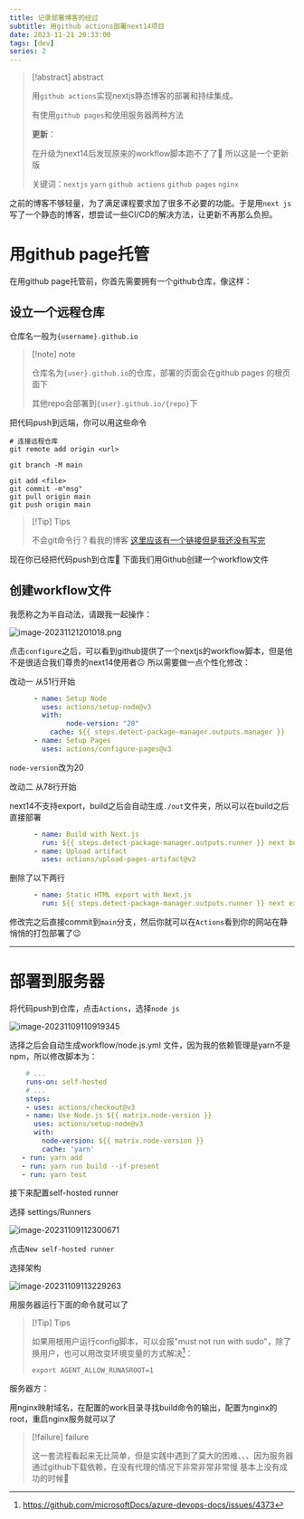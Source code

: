 ```yaml
---
title: 记录部署博客的经过
subtitle: 用github actions部署next14项目
date: 2023-11-21 20:33:00
tags: [dev]
series: 2
---
```




> [!abstract] abstract
>
> 用`github actions`实现nextjs静态博客的部署和持续集成。
>
> 有使用`github pages`和使用服务器两种方法
>
> **更新**：
>
> 在升级为next14后发现原来的workflow脚本跑不了了🫥 所以这是一个更新版 
> 
> 关键词：`nextjs` `yarn` `github actions` `github pages` `nginx` 

之前的博客不够轻量，为了满足课程要求加了很多不必要的功能。于是用`next js`写了一个静态的博客，想尝试一些CI/CD的解决方法，让更新不再那么负担。

# 用github page托管

在用github page托管前，你首先需要拥有一个github仓库，像这样：

## 设立一个远程仓库

仓库名一般为`{username}.github.io`

> [!note] note
>
> 仓库名为`{user}.github.io`的仓库，部署的页面会在github pages 的根页面下
>
> 其他repo会部署到`{user}.github.io/{repo}`下

把代码push到远端，你可以用这些命令


```shell
# 连接远程仓库
git remote add origin <url>

git branch -M main

git add <file>
git commit -m"msg"
git pull origin main
git push origin main
```

> [!Tip] Tips
>
> 不会git命令行？看我的博客 [这里应该有一个链接但是我还没有写完]()

现在你已经把代码push到仓库👏 下面我们用Github创建一个workflow文件

## 创建workflow文件

我愿称之为半自动法，请跟我一起操作：

![image-20231121201018.png](/blog/images/image-20231121201018.png)

点击`configure`之后，可以看到github提供了一个nextjs的workflow脚本，但是他不是很适合我们尊贵的next14使用者😐 所以需要做一点个性化修改：

改动一 从51行开始

```yaml
      - name: Setup Node
        uses: actions/setup-node@v3
        with:
 		      node-version: "20"
          cache: ${{ steps.detect-package-manager.outputs.manager }}
      - name: Setup Pages
        uses: actions/configure-pages@v3
```
`node-version`改为20



改动二 从78行开始

next14不支持export，build之后会自动生成`./out`文件夹，所以可以在build之后直接部署

```yaml
      - name: Build with Next.js
        run: ${{ steps.detect-package-manager.outputs.runner }} next build
      - name: Upload artifact
        uses: actions/upload-pages-artifact@v2
```
删除了以下两行
```yaml
      - name: Static HTML export with Next.js 
        run: ${{ steps.detect-package-manager.outputs.runner }} next export 
```

修改完之后直接commit到`main`分支，然后你就可以在`Actions`看到你的网站在静悄悄的打包部署了😉

----

# 部署到服务器

将代码push到仓库，点击`Actions`，选择`node js`

![image-20231109110919345](/blog/images/image-20231109110919345.png)

选择之后会自动生成workflow/node.js.yml 文件，因为我的依赖管理是yarn不是npm，所以修改脚本为：

```yaml
	# ...
	runs-on: self-hosted
	# ...
	steps:
    - uses: actions/checkout@v3
    - name: Use Node.js ${{ matrix.node-version }}
      uses: actions/setup-node@v3
      with:
        node-version: ${{ matrix.node-version }}
        cache: 'yarn'
   - run: yarn add
   - run: yarn run build --if-present
   - run: yarn test
```

接下来配置self-hosted runner

选择 settings/Runners

![image-20231109112300671](/blog/images/image-20231109112300671.png)

点击`New self-hosted runner`

选择架构

![image-20231109113229263](/blog/images/image-20231109113229263.png)

用服务器运行下面的命令就可以了

> [!Tip] Tips
>
> 如果用根用户运行config脚本，可以会报"must not run with sudo"，除了换用户，也可以用改变环境变量的方式解决[^1]：
>
> ```shell
> export AGENT_ALLOW_RUNASROOT=1
> ```

服务器方：

用nginx映射域名，在配置的work目录寻找build命令的输出，配置为nginx的root，重启nginx服务就可以了

>[!failure] failure
>
>这一套流程看起来无比简单，但是实践中遇到了莫大的困难、、、因为服务器通过github下载依赖，在没有代理的情况下非常非常非常慢 基本上没有成功的时候🫠

   


[^1]: https://github.com/microsoftDocs/azure-devops-docs/issues/4373
